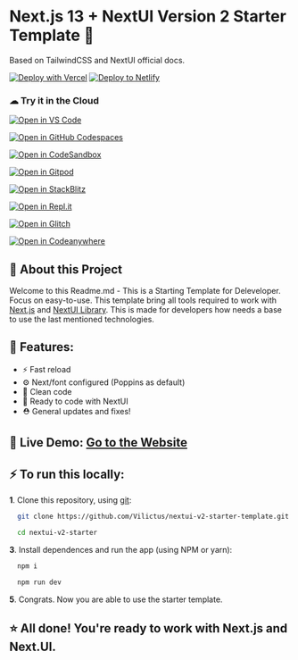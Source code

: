 #  Next.js 13 + NextUI Version 2 Starter Template 🚀
Based on TailwindCSS and NextUI official docs.

[![Deploy with Vercel](https://vercel.com/button)](https://vercel.com/import/git?s=https://github.com/Vilictus/nextui-v2-starter-template) [![Deploy to Netlify](https://www.netlify.com/img/deploy/button.svg)](https://app.netlify.com/start/deploy?repository=https://github.com/Vilictus/nextui-v2-starter-template)

### ☁ Try it in the Cloud

[![Open in VS Code](https://img.shields.io/badge/Open%20in-VS%20Code-blue?logo=visualstudiocode)](https://vscode.dev/github/Vilictus/nextui-v2-starter-template)

[![Open in GitHub Codespaces](https://img.shields.io/badge/Open%20in-GitHub%20Codespaces-blue?logo=github)](https://codespaces.new/Vilictus/nextui-v2-starter-template)

[![Open in CodeSandbox](https://codesandbox.io/static/img/play-codesandbox.svg)](https://codesandbox.io/s/github/Vilictus/nextui-v2-starter-template)

[![Open in Gitpod](https://gitpod.io/button/open-in-gitpod.svg)](https://gitpod.io/#https://github.com/Vilictus/nextui-v2-starter-template)

[![Open in StackBlitz](https://developer.stackblitz.com/img/open_in_stackblitz_small.svg)](https://stackblitz.com/github/Vilictus/nextui-v2-starter-template)

[![Open in Repl.it](https://replit.com/badge/github/Vilictus/nextui-v2-starter-template)](https://replit.com/github/Vilictus/nextui-v2-starter-template)

[![Open in Glitch](https://img.shields.io/badge/Open%20in-Glitch-blue?logo=glitch)](https://glitch.com/edit/#!/import/github/Vilictus/nextui-v2-starter-template)

[![Open in Codeanywhere](https://codeanywhere.com/img/open-in-codeanywhere-btn.svg)](https://app.codeanywhere.com/#https://github.com/Vilictus/nextui-v2-starter-template)

## 📄 About this Project

Welcome to this Readme.md - This is a Starting Template for Deleveloper. Focus on easy-to-use. This template bring all tools required to work with  [Next.js](https://nextjs.org/) and  [NextUI Library](https://nextui.org/). This is made for developers how needs a base to use the last mentioned technologies. 


## 🍃 Features:

- ⚡ Fast reload
-  ⚙ Next/font configured (Poppins as default)
- 🎨 Clean code
- 🎉 Ready to code with NextUI
- ⛑ General updates and fixes!




## 🌵 Live Demo: [Go to the Website](https://v2-next-ui-starter.vercel.app/)


## ⚡ To run this locally: 
**1**. Clone this repository, using [git](https://git-scm.com/):
```bash
  git clone https://github.com/Vilictus/nextui-v2-starter-template.git nextui-v2-starter
```
```bash
  cd nextui-v2-starter
```

**3**. Install dependences and run the app (using NPM or yarn):

```bash
  npm i 
```

```bash
  npm run dev
```

**5**. Congrats. Now you are able to use the starter template.

## ⭐ All done! You're ready to work with Next.js and Next.UI.



